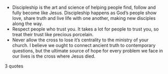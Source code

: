  - Discipleship is the art and science of helping people find, follow and fully become like Jesus. Discipleship happens as God’s people show love, share truth and live life with one another, making new disciples along the way.
 - Respect people who trust you. It takes a lot for people to trust you, so treat their trust like precious porcelain.
 - Never allow the cross to lose it’s centrality to the ministry of your church. I believe we ought to connect ancient truth to contemporary questions, but the ultimate source of hope for every problem we face in our lives is the cross where Jesus died.

3 quotes